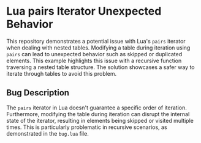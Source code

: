 # Lua pairs Iterator Unexpected Behavior

This repository demonstrates a potential issue with Lua's `pairs` iterator when dealing with nested tables.  Modifying a table during iteration using `pairs` can lead to unexpected behavior such as skipped or duplicated elements. This example highlights this issue with a recursive function traversing a nested table structure.  The solution showcases a safer way to iterate through tables to avoid this problem.

## Bug Description

The `pairs` iterator in Lua doesn't guarantee a specific order of iteration.  Furthermore, modifying the table during iteration can disrupt the internal state of the iterator, resulting in elements being skipped or visited multiple times. This is particularly problematic in recursive scenarios, as demonstrated in the `bug.lua` file.